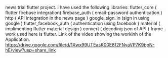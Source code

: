 news trial flutter project.
i have used the following libraries:
flutter_core ( flutter firebase integration)
firebase_auth ( email-password authentication )
http ( API integration in the news page )
google_sign_in (sign in using google )
flutter_facebook_auth ( authentication using facebook ) 
material ( implimenting flutter material design )
convert ( decoding json of API )
frame work used here is flutter.
Link of the video showing the workinh of the Application.
https://drive.google.com/file/d/1Xwx99UTEasK00E8f2FNyaVP7K9bpN-hE/view?usp=share_link
